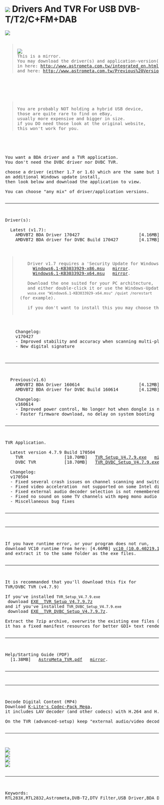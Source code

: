 <h1><img src="resources/icon.png"/> Drivers And TVR For USB DVB-T/T2/C+FM+DAB</h1>

<img src="resources/image_1.jpg"/>

<pre>
<blockquote>
<img src="resources/logo.png"/>
This is a mirror.
You may download the driver(s) and application-version(s)
in here: <a href="http://www.astrometa.com.tw/integrated_en.html">http://www.astrometa.com.tw/integrated_en.html</a>
and here: <a href="http://www.astrometa.com.tw/Previous%20Versions.html">http://www.astrometa.com.tw/Previous%20Versions.html</a>
</blockquote>



<blockquote>
You are probably NOT holding a hybrid USB device,
those are quite rare to find on eBay,
usually more expensive and bigger in size.
if you DO need those look at the original website, 
this won't work for you.
</blockquote>
    


You want a BDA driver and a TVR application.
You don't need the DVBC driver nor DVBC TVR.

choose a driver (either 1.7 or 1.6) which are the same but 1.7 requires
an additional Windows update install,
then look below and download the application to view.

You can choose "any mix" of driver/application versions.

<hr/>

Driver(s):

  Latest (v1.7):
    AMDVBT2 BDA Driver 170427                       [4.16MB] &nbsp; <a href="https://github.com/eladkarako/DVBT2/raw/master/resources/AMDVBT2_Setup_170427.exe">AMDVBT2_Setup_170427.exe</a> &nbsp; <a href="https://www.dropbox.com/s/ffckhetzp3vmjio/AMDVBT2_Setup_170427.exe?dl=0">mirror</a>.
    AMDVBT2 BDA driver for DVBC Build 170427        [4.17MB] &nbsp; <a href="https://github.com/eladkarako/DVBT2/raw/master/resources/AMDVBC_Setup_170427.exe" >AMDVBC_Setup_170427.exe</a> &nbsp; <a href="https://www.dropbox.com/s/g7ckkst7gib86sc/AMDVBC_Setup_170427.exe?dl=0">mirror</a>.

    <blockquote>
    Driver v1.7 requires a 'Security Update for Windows 7 (KB3033929)' which <a href="https://technet.microsoft.com/en-us/library/security/3033929.aspx">adds SHA-2 code signing support</a> for drivers.
      <a href="https://github.com/eladkarako/DVBT2/raw/master/resources/Windows6.1-KB3033929-x86.msu">Windows6.1-KB3033929-x86.msu</a> &nbsp; <a href="https://www.microsoft.com/en-us/download/details.aspx?id=46148">mirror</a>.
      <a href="https://github.com/eladkarako/DVBT2/raw/master/resources/Windows6.1-KB3033929-x64.msu">Windows6.1-KB3033929-x64.msu</a> &nbsp; <a href="https://www.microsoft.com/en-us/download/details.aspx?id=46078">mirror</a>.
    
    Download the one suited for your PC architecture,
    and either double-click it or use the Windows-Update Installer:
    <code>wusa.exe "Windows6.1-KB3033929-x64.msu" /quiet /norestart</code> (for example).
    
    if you don't want to install this you may choose the previous version (1.6) below.
    </blockquote>

    Changelog:
    v170427
    - Improved stability and accuracy when scanning multi-plp channels
    - New digital signature
    
  <hr/>
  
  Previous(v1.6)
    AMDVBT2 BDA Driver 160614                       [4.12MB] &nbsp; <a href="https://github.com/eladkarako/DVBT2/raw/master/resources/AMDVBT2_Setup_160614.exe">AMDVBT2_Setup_160614.exe</a> &nbsp; <a href="https://www.dropbox.com/s/l03q4r96i520h0i/AMDVBT2_Setup_160614.exe?dl=0">mirror</a>.
    AMDVBT2 BDA driver for DVBC Build 160614        [4.12MB] &nbsp; <a href="https://github.com/eladkarako/DVBT2/raw/master/resources/AMDVBC_Setup_160614.exe">AMDVBC_Setup_160614.exe</a> &nbsp; <a href="https://www.dropbox.com/s/y2e59xh8wfx0tu5/AMDVBC_Setup_160614.exe?dl=0">mirror</a>.

    Changelog:
    v160614
    - Improved power control, No longer hot when dongle is not in use
    - Faster firmware download, no delay on system booting

<hr/>

TVR Application.

  Latest version 4.7.9 Build 170504
    TVR                [18.70MB] &nbsp; <a href="https://github.com/eladkarako/DVBT2/raw/master/resources/TVR_Setup_V4.7.9.exe">TVR_Setup_V4.7.9.exe</a> &nbsp; <a href="https://www.dropbox.com/s/3t1b4jm4r6uxydp/TVR_Setup_V4.7.9.exe?dl=0">mirror</a>.
    DVBC TVR           [18.70MB] &nbsp; <a href="https://github.com/eladkarako/DVBT2/raw/master/resources/TVR_DVBC_Setup_V4.7.9.exe">TVR_DVBC_Setup_V4.7.9.exe</a> &nbsp; <a href="https://www.dropbox.com/s/cy823cnthstyg8e/TVR_DVBC_Setup_V4.7.9.exe?dl=0">mirror</a>.

  Changelog:
  v170504
  - Fixed several crash issues on channel scanning and switching
  - Fixed video acceleration  not supported on some Intel display cards
  - Fixed external audio decoder selection is not remembered on exit (ex. Auto)
  - Fixed no sound on some TV channels with mpeg mono audio
  - Miscellaneous bug fixes

<hr/>
<hr/>

If you have runtime error, or your program does not run,
download VC10 runtime from here: [4.66MB] <a href="https://github.com/eladkarako/vc-archive/raw/master/archives/vc10_(10.0.40219.1)_2010_x86.7z">vc10_(10.0.40219.1)_2010_x86.7z</a>
and extract it to the same folder as the exe files.

<hr/>

It is recommanded that you'll download this fix for 
TVR/DVBC TVR (v4.7.9)

If you've installed <code>TVR_Setup_V4.7.9.exe</code> download <a href="https://github.com/eladkarako/DVBT2/raw/master/resources/EXE__TVR_Setup_V4.7.9.7z">EXE__TVR_Setup_V4.7.9.7z</a>
and if you've installed <code>TVR_DVBC_Setup_V4.7.9.exe</code> download <a href="https://github.com/eladkarako/DVBT2/raw/master/resources/EXE__TVR_DVBC_Setup_V4.7.9.7z">EXE__TVR_DVBC_Setup_V4.7.9.7z</a>.

Extract the 7zip archive, overwrite the existing exe files (TVRplayer.exe, RC.exe, DVBC-TVR.exe)
it has a fixed manifest resources for better GDI+ text rendering, high-DPI screens and Windows10 support.

<hr/>

Help/Starting Guide (PDF)
  [1.38MB] &nbsp; <a href="https://github.com/eladkarako/DVBT2/raw/master/resources/AstroMeta_TVR.pdf">AstroMeta_TVR.pdf</a> &nbsp; <a href="http://www.astrometa.com.tw/Files/AstroMeta%20TVR.pdf">mirror</a>.

<hr/>
<hr/>

Decode Digital Content (MP4)
Download <a href="http://www.codecguide.com/download_k-lite_codec_pack_mega.htm">K-Lite's Codec-Pack Mega</a>,
it includes LAV decoder (and other codecs) with H.264 and H.265 support.

On the TVR (advanced-setup) keep "external audio/video decoder" to "auto".

<hr/>

<img src="resources/image_2.jpg"/>
<img src="resources/image_3.jpg"/>
<img src="resources/image_4.jpg"/>
<img src="resources/image_5.jpg"/>

<hr/>

Keywords:
RTL283X,RTL2832,Astrometa,DVB-T2,DTV Filter,USB Driver,BDA Driver,AMDVBT2,Device installation,RTL2832U,Realtek Semiconduct Corp,RTL2832U IRHID Driver,HID Infrared Remote Receiver,Realtek IR Driver Disk,HID Infrared Remote Driver Disk,AMDVBT2DEV,AMDVBT2USB,Astrometa DVB-C,Astrometa DVB,Windows6.1-KB3033929-x64.msu,Windows6.1-KB3033929-x86.msu
</pre>